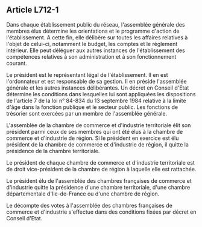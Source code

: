 Article L712-1
----
Dans chaque établissement public du réseau, l'assemblée générale des membres
élus détermine les orientations et le programme d'action de l'établissement. A
cette fin, elle délibère sur toutes les affaires relatives à l'objet de
celui-ci, notamment le budget, les comptes et le règlement intérieur. Elle peut
déléguer aux autres instances de l'établissement des compétences relatives à son
administration et à son fonctionnement courant.

Le président est le représentant légal de l'établissement. Il en est
l'ordonnateur et est responsable de sa gestion. Il en préside l'assemblée
générale et les autres instances délibérantes. Un décret en Conseil d'Etat
détermine les conditions dans lesquelles lui sont appliquées les dispositions de
l'article 7 de la loi n° 84-834 du 13 septembre 1984 relative à la limite d'âge
dans la fonction publique et le secteur public. Les fonctions de trésorier sont
exercées par un membre de l'assemblée générale.

L'assemblée de la chambre de commerce et d'industrie territoriale élit son
président parmi ceux de ses membres qui ont été élus à la chambre de commerce et
d'industrie de région. Si le président en exercice est élu président de la
chambre de commerce et d'industrie de région, il quitte la présidence de la
chambre territoriale.

Le président de chaque chambre de commerce et d'industrie territoriale est de
droit vice-président de la chambre de région à laquelle elle est rattachée.

Le président élu de l'assemblée des chambres françaises de commerce et
d'industrie quitte la présidence d'une chambre territoriale, d'une chambre
départementale d'Ile-de-France ou d'une chambre de région.

Le décompte des votes à l'assemblée des chambres françaises de commerce et
d'industrie s'effectue dans des conditions fixées par décret en Conseil d'Etat.
